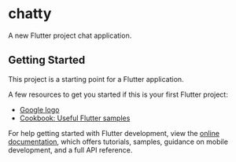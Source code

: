 # chatty

A new Flutter project chat application.

## Getting Started

This project is a starting point for a Flutter application.

A few resources to get you started if this is your first Flutter project:

- [Google logo](Assets/google-logo.png)
- [Cookbook: Useful Flutter samples](https://docs.flutter.dev/cookbook)

For help getting started with Flutter development, view the
[online documentation](https://docs.flutter.dev/), which offers tutorials,
samples, guidance on mobile development, and a full API reference.
